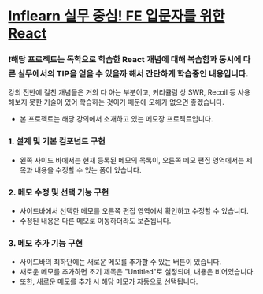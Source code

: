 # [Inflearn 실무 중심! FE 입문자를 위한 React](https://www.inflearn.com/course/%EB%A6%AC%EC%95%A1%ED%8A%B8-%EC%8B%A4%EB%AC%B4%EC%84%9C%EB%B9%84%EC%8A%A4-%EC%A0%9C%EC%9E%91%ED%95%98%EA%B8%B0/dashboard)

### ❗해당 프로젝트는 독학으로 학습한 React 개념에 대해 복습함과 동시에 다른 실무에서의 TIP을 얻을 수 있을까 해서 간단하게 학습중인 내용입니다.

강의 전반에 걸친 개념들은 거의 다 아는 부분이고, 커리큘럼 상 SWR, Recoil 등 사용해보지 못한 기술이 있어 학습하는 것이기 때문에 오해가 없으면 좋겠습니다.

- 본 프로젝트는 해당 강의에서 소개하고 있는 메모장 프로젝트입니다.

### 1. 설계 및 기본 컴포넌트 구현

- 왼쪽 사이드 바에서는 현재 등록된 메모의 목록이, 오른쪽 메모 편집 영역에서는 제목과 내용을 수정할 수 있는 폼이 있습니다.

### 2. 메모 수정 및 선택 기능 구현

- 사이드바에서 선택한 메모를 오른쪽 편집 영역에서 확인하고 수정할 수 있습니다.
- 수정된 내용은 다른 메모로 이동하더라도 보존됩니다.

### 3. 메모 추가 기능 구현

- 사이드바의 최하단에는 새로운 메모를 추가할 수 있는 버튼이 있습니다.
- 새로운 메모를 추가하면 초기 제목은 "Untitled"로 설정되며, 내용은 비어있습니다.
- 또한, 새로운 메모를 추가 시 해당 메모가 자동으로 선택됩니다.
